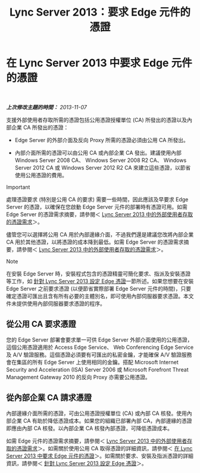﻿---
title: Lync Server 2013：要求 Edge 元件的憑證
TOCTitle: 要求 Edge 元件的憑證
ms:assetid: 8c72b877-febc-428f-89dc-389e7a7ac849
ms:mtpsurl: https://technet.microsoft.com/zh-tw/library/Gg398708(v=OCS.15)
ms:contentKeyID: 49291600
ms.date: 08/10/2015
mtps_version: v=OCS.15
ms.translationtype: HT
---

# 在 Lync Server 2013 中要求 Edge 元件的憑證

 

_**上次修改主題的時間：** 2013-11-07_

支援外部使用者存取所需的憑證包括公用憑證授權單位 (CA) 所發出的憑證以及內部企業 CA 所發出的憑證：

  - Edge Server 的外部介面及反向 Proxy 所需的憑證必須由公用 CA 所發出。

  - 內部介面所需的憑證可以由公用 CA 或內部企業 CA 發出。建議使用內部 Windows Server 2008 CA、 Windows Server 2008 R2 CA、 Windows Server 2012 CA 或 Windows Server 2012 R2 CA 來建立這些憑證，以節省使用公用憑證的費用。

> [!IMPORTANT]  
> 處理憑證要求 (特別是公用 CA 的要求) 需要一些時間，因此應該及早要求 Edge Server 的憑證，以確保在您啟動 Edge Server 元件的部署時有憑證可用。如需 Edge Server 的憑證需求摘要，請參閱＜ <a href="lync-server-2013-certificate-requirements-for-external-user-access.md">Lync Server 2013 中的外部使用者存取的憑證需求</a>＞。



儘管您可以選擇將公用 CA 用於內部邊緣介面，不過我們還是建議您改將內部企業 CA 用於其他憑證，以將憑證的成本降到最低。如需 Edge Server 的憑證需求摘要，請參閱＜ [Lync Server 2013 中的外部使用者存取的憑證需求](lync-server-2013-certificate-requirements-for-external-user-access.md)＞。

> [!NOTE]  
> 在安裝 Edge Server 時，安裝程式包含的憑證精靈可簡化要求、指派及安裝憑證等工作，如 <a href="lync-server-2013-set-up-edge-certificates.md">針對 Lync Server 2013 設定 Edge 憑證</a>一節所述。如果您想要在安裝 Edge Server 之前要求憑證 (以便節省實際部署 Edge Server 元件的時間)，只要確定憑證可匯出且含有所有必要的主體別名，即可使用內部伺服器要求憑證。本文件未提供使用內部伺服器要求憑證的程序。



## 從公用 CA 要求憑證

您的 Edge Server 部署會要求單一可供 Edge Server 外部介面使用的公用憑證，這個公用憑證適用於 Access Edge Service、 Web Conferencing Edge Service 及 A/V 驗證服務。這個憑證必須要有可匯出的私密金鑰，才能確保 A/V 驗證服務會在集區的所有 Edge Server 上使用相同的金鑰。搭配 Microsoft Internet Security and Acceleration (ISA) Server 2006 或 Microsoft Forefront Threat Management Gateway 2010 的反向 Proxy 亦需要公用憑證。

## 從內部企業 CA 請求憑證

內部邊緣介面所需的憑證，可由公用憑證授權單位 (CA) 或內部 CA 核發。使用內部企業 CA 有助於降低憑證成本。如果您的組織已部署內部 CA，內部邊緣的憑證即應由內部 CA 核發。以內部企業 CA 核發內部憑證，可降低憑證成本。

如需 Edge 元件的憑證需求摘要，請參閱＜ [Lync Server 2013 中的外部使用者存取的憑證需求](lync-server-2013-certificate-requirements-for-external-user-access.md)＞。如需關於使用公用 CA 取得憑證的詳細資訊，請參閱＜ [在 Lync Server 2013 中要求 Edge 元件的憑證](lync-server-2013-request-certificates-for-edge-components.md)＞。如需關於要求、安裝及指派憑證的詳細資訊，請參閱＜ [針對 Lync Server 2013 設定 Edge 憑證](lync-server-2013-set-up-edge-certificates.md)＞。

